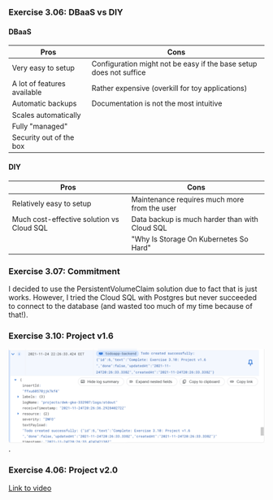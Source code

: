 ### Exercise 3.06: DBaaS vs DIY

#### DBaaS

| Pros      | Cons |
| ----------- | ----------- |
| Very easy to setup     | Configuration might not be easy if the base setup does not suffice       |
| A lot of features available   | Rather expensive (overkill for toy applications)       |
| Automatic backups   | Documentation is not the most intuitive       |
| Scales automatically   |     |
| Fully "managed"  |       |
| Security out of the box  |       |

#### DIY

| Pros      | Cons |
| ----------- | ----------- |
| Relatively easy to setup     | Maintenance requires much more from the user       |
| Much cost-effective solution vs Cloud SQL   | Data backup is much harder than with Cloud SQL  |
| | "Why Is Storage On Kubernetes So Hard" | 

### Exercise 3.07: Commitment

I decided to use the PersistentVolumeClaim solution due to fact that is just works. However, I tried the Cloud SQL with
Postgres but never succeeded to connect to the database
(and wasted too much of my time because of that!).

### Exercise 3.10: Project v1.6

![picture of a log in GKE](./GKE_logging.png).

### Exercise 4.06: Project v2.0

[Link to video](https://drive.google.com/file/d/1VK4w7YXN4H2daKbeaAcJCKL7fRbtg_CF/view?usp=sharing)